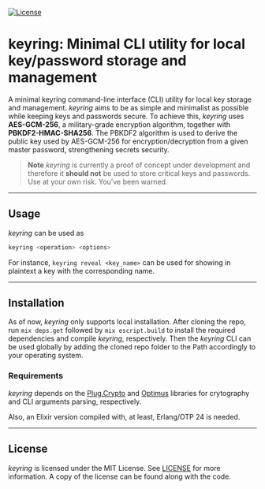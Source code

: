 [![License](https://img.shields.io/github/license/rixsilverith/keyring?color=g)](https://mit-license.org/)

# keyring: Minimal CLI utility for local key/password storage and management

A minimal keyring command-line interface (CLI) utility for local key storage and management. *keyring* aims to
be as simple and minimalist as possible while keeping keys and passwords secure. To achieve this, *keyring*
uses **AES-GCM-256**, a military-grade encryption algorithm, together with **PBKDF2-HMAC-SHA256**. The PBKDF2 algorithm
is used to derive the public key used by AES-GCM-256 for encryption/decryption from a given master password,
strengthening secrets security.

> **Note** *keyring* is currently a proof of concept under development and therefore it **should not**
be used to store critical keys and passwords. Use at your own risk. You've been warned.

---

## Usage

*keyring* can be used as
```bash
keyring <operation> <options>
```

For instance, `keyring reveal <key_name>` can be used for showing in plaintext a key with the
corresponding name.

---

## Installation

As of now, *keyring* only supports local installation. After cloning the repo, run `mix deps.get` followed by
`mix escript.build` to install the required dependencies and compile *keyring*, respectively. Then the
*keyring* CLI can be used globally by adding the cloned repo folder to the Path accordingly to your
operating system.

### Requirements

*keyring* depends on the [Plug.Crypto](https://github.com/elixir-plug/plug_crypto) and
[Optimus](https://github.com/funbox/optimus) libraries for crytography and CLI arguments parsing,
respectively.

Also, an Elixir version compiled with, at least, Erlang/OTP 24 is needed.

---

## License

*keyring* is licensed under the MIT License. See [LICENSE](LICENSE) for more information. A copy of the license can be found along with the code.
